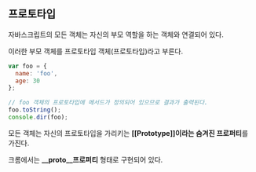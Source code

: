 ## 프로토타입
자바스크립트의 모든 객체는 자신의 부모 역할을 하는 객체와 연결되어 있다.

이러한 부모 객체를 프로토타입 객체(프로토타입)라고 부른다.

```javascript 1.8
var foo = {
  name: 'foo',
  age: 30  
};
    
// foo 객체의 프로토타입에 메서드가 정의되어 있으므로 결과가 출력된다.
foo.toString();
console.dir(foo);
```

모든 객체는 자신의 프로토타입을 가리키는 **[[Prototype]]이라는 숨겨진 프로퍼티**를 가진다.

크롬에서는 **__proto__프로퍼티** 형태로 구현되어 있다.